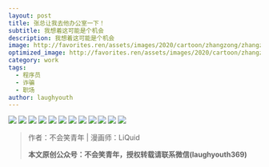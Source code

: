```yaml
---
layout: post
title: 张总让我去他办公室一下！
subtitle: 我想着这可能是个机会
description: 我想着这可能是个机会
image: http://favorites.ren/assets/images/2020/cartoon/zhangzong/zhangzong00.jpeg
optimized_image: http://favorites.ren/assets/images/2020/cartoon/zhangzong/zhangzong00.jpeg
category: work
tags:
  - 程序员
  - 诈骗
  - 职场
author: laughyouth
---
```


![](http://favorites.ren/assets/images/2020/cartoon/zhangzong/zhangzong01.jpg)
![](http://favorites.ren/assets/images/2020/cartoon/zhangzong/zhangzong02.jpg)
![](http://favorites.ren/assets/images/2020/cartoon/zhangzong/zhangzong03.jpg)
![](http://favorites.ren/assets/images/2020/cartoon/zhangzong/zhangzong04.jpg)
![](http://favorites.ren/assets/images/2020/cartoon/zhangzong/zhangzong05.jpg)
![](http://favorites.ren/assets/images/2020/cartoon/zhangzong/zhangzong06.jpg)
![](http://favorites.ren/assets/images/2020/cartoon/zhangzong/zhangzong07.jpg)
![](http://favorites.ren/assets/images/2020/cartoon/zhangzong/zhangzong08.jpg)
![](http://favorites.ren/assets/images/2020/cartoon/zhangzong/zhangzong09.jpg)
![](http://favorites.ren/assets/images/2020/cartoon/zhangzong/zhangzong10.jpg)
![](http://favorites.ren/assets/images/2020/cartoon/zhangzong/zhangzong11.jpg)
![](http://favorites.ren/assets/images/2020/cartoon/zhangzong/zhangzong12.jpg)


>作者：不会笑青年 | 漫画师：LiQuid
>
>**本文原创公众号：不会笑青年，授权转载请联系微信(laughyouth369)**


